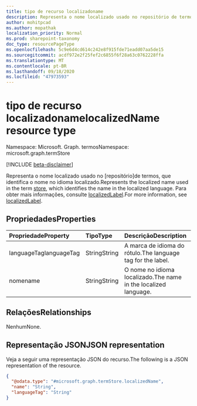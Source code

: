 ```yaml
---
title: tipo de recurso localizadoname
description: Representa o nome localizado usado no repositório de termos, que identifica o nome no idioma localizado.
author: mohitpcad
ms.author: mopathak
localization_priority: Normal
ms.prod: sharepoint-taxonomy
doc_type: resourcePageType
ms.openlocfilehash: 5c9e6d4cd614c242e8f915fde71eadd07aa5de15
ms.sourcegitcommit: acdf972e2f25fef2c6855f6f28a63c0762228ffa
ms.translationtype: MT
ms.contentlocale: pt-BR
ms.lasthandoff: 09/18/2020
ms.locfileid: "47973593"
---
```

# <a name="localizedname-resource-type"></a><span data-ttu-id="7b9c0-103">tipo de recurso localizadoname</span><span class="sxs-lookup"><span data-stu-id="7b9c0-103">localizedName resource type</span></span>

<span data-ttu-id="7b9c0-104">Namespace: Microsoft. Graph. termos</span><span class="sxs-lookup"><span data-stu-id="7b9c0-104">Namespace: microsoft.graph.termStore</span></span>

[!INCLUDE [beta-disclaimer](../../includes/beta-disclaimer.md)]

<span data-ttu-id="7b9c0-105">Representa o nome localizado usado no [repositório]de termos, que identifica o nome no idioma localizado.</span><span class="sxs-lookup"><span data-stu-id="7b9c0-105">Represents the localized name used in the term [store], which identifies the name in the localized language.</span></span> <span data-ttu-id="7b9c0-106">Para obter mais informações, consulte [localizedLabel].</span><span class="sxs-lookup"><span data-stu-id="7b9c0-106">For more information, see [localizedLabel].</span></span>

## <a name="properties"></a><span data-ttu-id="7b9c0-107">Propriedades</span><span class="sxs-lookup"><span data-stu-id="7b9c0-107">Properties</span></span>
|<span data-ttu-id="7b9c0-108">Propriedade</span><span class="sxs-lookup"><span data-stu-id="7b9c0-108">Property</span></span>|<span data-ttu-id="7b9c0-109">Tipo</span><span class="sxs-lookup"><span data-stu-id="7b9c0-109">Type</span></span>|<span data-ttu-id="7b9c0-110">Descrição</span><span class="sxs-lookup"><span data-stu-id="7b9c0-110">Description</span></span>|
|:---|:---|:---|
|<span data-ttu-id="7b9c0-111">languageTag</span><span class="sxs-lookup"><span data-stu-id="7b9c0-111">languageTag</span></span>|<span data-ttu-id="7b9c0-112">String</span><span class="sxs-lookup"><span data-stu-id="7b9c0-112">String</span></span>|<span data-ttu-id="7b9c0-113">A marca de idioma do rótulo.</span><span class="sxs-lookup"><span data-stu-id="7b9c0-113">The language tag for the label.</span></span>|
|<span data-ttu-id="7b9c0-114">nome</span><span class="sxs-lookup"><span data-stu-id="7b9c0-114">name</span></span>|<span data-ttu-id="7b9c0-115">String</span><span class="sxs-lookup"><span data-stu-id="7b9c0-115">String</span></span>|<span data-ttu-id="7b9c0-116">O nome no idioma localizado.</span><span class="sxs-lookup"><span data-stu-id="7b9c0-116">The name in the localized language.</span></span>|

## <a name="relationships"></a><span data-ttu-id="7b9c0-117">Relações</span><span class="sxs-lookup"><span data-stu-id="7b9c0-117">Relationships</span></span>
<span data-ttu-id="7b9c0-118">Nenhum</span><span class="sxs-lookup"><span data-stu-id="7b9c0-118">None.</span></span>

## <a name="json-representation"></a><span data-ttu-id="7b9c0-119">Representação JSON</span><span class="sxs-lookup"><span data-stu-id="7b9c0-119">JSON representation</span></span>
<span data-ttu-id="7b9c0-120">Veja a seguir uma representação JSON do recurso.</span><span class="sxs-lookup"><span data-stu-id="7b9c0-120">The following is a JSON representation of the resource.</span></span>
<!-- {
  "blockType": "resource",
  "@odata.type": "microsoft.graph.termStore.localizedName"
}
-->
``` json
{
  "@odata.type": "#microsoft.graph.termStore.localizedName",
  "name": "String",
  "languageTag": "String"
}
```

[microsoft.graph.termStore.localizedLabel]: termstore-localizedlabel.md
[microsoft.graph.termstore.store]: termstore-store.md
[loja]: ../resources/termstore-store.md
[store]: ../resources/termstore-store.md
[localizedLabel]: ../resources/termstore-localizedlabel.md

<!--
{
  "type": "#page.annotation",
  "description": "TermLocalizedName is the facet for containing the name of termGroup",
  "keywords": "termLocalizedLNameFacet,facet,resource",
  "section": "documentation",
  "tocPath": "TermLocalizedNameFacet",
  "tocBookmarks": {
    "Resources/termStore.termLocalizedName": "#"
  },
  "suppressions": []
}
-->


